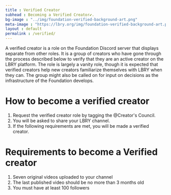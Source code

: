```yaml
---
title : Verified Creator
subhead : Becoming a Verified Creator✔️.
bg-image : "../img/foundation-verified-background-art.png"
meta-image : "https://lbry.org/img/foundation-verified-background-art.png"
layout : default
permalink : /verified/
---
```


A verified creator is a role on the Foundation Discord server that displays separate from other roles.
It is a group of creators who have gone through the process described below to verify that they are an active creator on the LBRY platform.
The role is largely a vanity role, though it is expected that verified creators help new creators familiarize themselves with LBRY when they can.
The group might also be called on for input on decisions as the infrastructure of the Foundation develops.

# How to become a verified creator
1. Request the verified creator role by tagging the @Creator's Council.
2. You will be asked to share your LBRY channel.
3. If the following requirements are met, you will be made a verified creator.

# Requirements to become a Verified creator

1. Seven original videos uploaded to your channel
2. The last published video should be no more than 3 months old
3. You must have at least 100 followers
